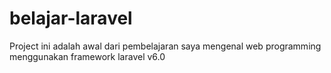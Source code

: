 # belajar-laravel

Project ini adalah awal dari pembelajaran saya mengenal web programming menggunakan framework laravel v6.0
